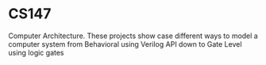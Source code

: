 # CS147
Computer Architecture. These projects show case different ways to model a computer system from Behavioral using Verilog API down to Gate Level using logic gates
